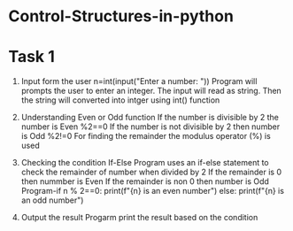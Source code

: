 # Control-Structures-in-python
# Task 1
1) Input form the user
   n=int(input("Enter a number: "))
   Program will prompts the user to enter an integer.
   The input will read as string.
   Then the string will converted into intger using int() function

2) Understanding Even or Odd function
   If the number is divisible by 2 the number is Even %2==0
   If the number is not divisible by 2 then number is Odd %2!=0
   For finding the remainder the modulus operator (%) is used
      
3) Checking the condition If-Else
   Program uses an if-else statement to check the remainder of number when divided by 2
   If the remainder is 0 then nummber is Even
   If the remainder is non 0 then number is Odd
   Program-if n % 2==0:
    print(f"{n} is an even number")
    else:
    print(f"{n} is an odd number")

4) Output the result
   Progarm print the result based on the condition

   
         
   
